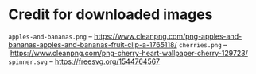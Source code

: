 # Credit for downloaded images

`apples-and-bananas.png` – https://www.cleanpng.com/png-apples-and-bananas-apples-and-bananas-fruit-clip-a-1765118/
`cherries.png` – https://www.cleanpng.com/png-cherry-heart-wallpaper-cherry-129723/
`spinner.svg` – https://freesvg.org/1544764567
